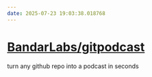 ```yaml
---
date: 2025-07-23 19:03:38.018768
---
```


# [BandarLabs/gitpodcast](https://github.com/BandarLabs/gitpodcast)

turn any github repo into a podcast in seconds